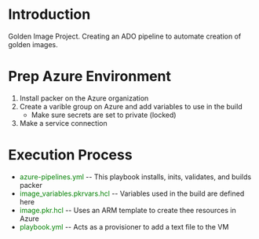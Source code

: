# Introduction
Golden Image Project. Creating an ADO pipeline to automate creation of golden images.

# Prep Azure Environment
1. Install packer on the Azure organization
2. Create a varible group on Azure and add variables to use in the build
    + Make sure secrets are set to private (locked)
3. Make a service connection

# Execution Process
- <span style="color:green">azure-pipelines.yml</span> -- This playbook installs, inits, validates, and builds packer
- <span style="color:green">image_variables.pkrvars.hcl</span> -- Variables used in the build are defined here
- <span style="color:green">image.pkr.hcl</span> -- Uses an ARM template to create thee resources in Azure
- <span style="color:green">playbook.yml</span> -- Acts as a provisioner to add a text file to the VM